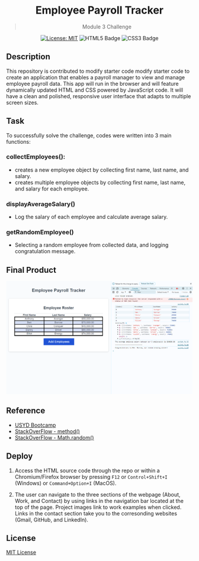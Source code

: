 <div align="center">
  
  # Employee Payroll Tracker
  > Module 3 Challenge
  

  [![License: MIT](https://img.shields.io/badge/License-MIT-yellow.svg)](https://opensource.org/licenses/MIT)
  ![HTML5 Badge](https://img.shields.io/badge/HTML5-E34F26?logo=html5&logoColor=fff&style=flat)
  ![CSS3 Badge](https://img.shields.io/badge/CSS3-1572B6?logo=css3&logoColor=fff&style=flat)

  </div>

## Description

This repository is contributed to modify starter code modify starter code to create an application that enables a payroll manager to view and manage employee payroll data. This app will run in the browser and will feature dynamically updated HTML and CSS powered by JavaScript code. It will have a clean and polished, responsive user interface that adapts to multiple screen sizes.

## Task 
To successfully solve the challenge, codes were written into 3 main functions:

### collectEmployees():

- creates a new employee object by collecting first name, last name, and salary.
- creates multiple employee objects by collecting first name, last name, and salary for each employee.

### displayAverageSalary()
- Log the salary of each employee and calculate average salary.

### getRandomEmployee()
- Selecting a random employee from collected data, and logging congratulation message.

## Final Product

![Image snipped from the result](assets/finalproduct.PNG)

## Reference
- [USYD Bootcamp](https://techbootcamp.sydney.edu.au/coding/)
- [StackOverFlow - method()](https://stackoverflow.com/questions/1230233/how-to-find-the-sum-of-an-array-of-numbers)
- [StackOverFlow - Math.random()](https://stackoverflow.com/questions/5915096/get-a-random-item-from-a-javascript-array)

## Deploy

1. Access the HTML source code through the repo or within a Chromium/Firefox browser by pressing `F12` or `Control+Shift+I` (Windows) or `Command+Option+I` (MacOS). 

2. The user can navigate to the three sections of the webpage (About, Work, and Contact) by using links in the navigation bar located at the top of the page. Project images link to work examples when clicked. Links in the contact section take you to the corresonding websites (Gmail, GitHub, and LinkedIn).

## License
[MIT License](https://opensource.org/licenses/MIT)


